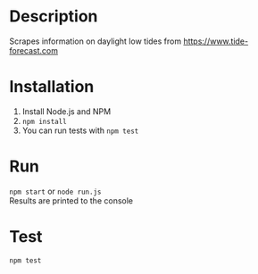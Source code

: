 # Description
Scrapes information on daylight low tides from https://www.tide-forecast.com

# Installation
1. Install Node.js and NPM  
2. `npm install`  
3. You can run tests with `npm test`

# Run
`npm start` or `node run.js`  
Results are printed to the console

# Test
`npm test`
